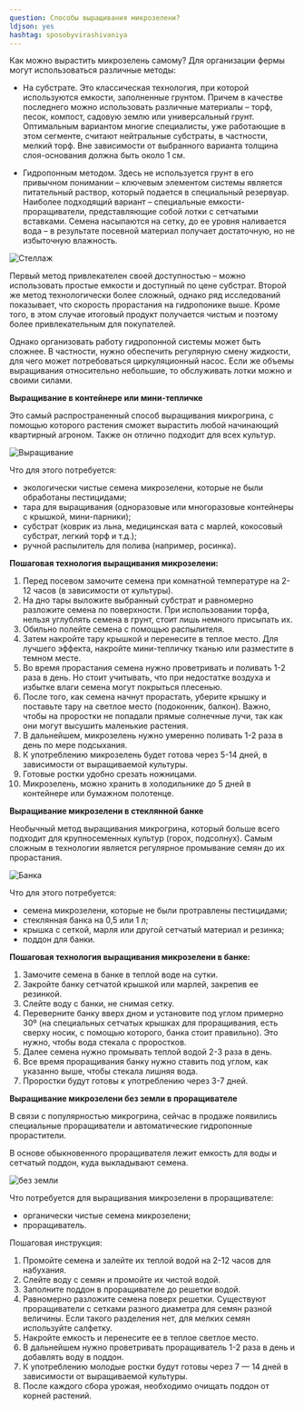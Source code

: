 ```yaml
---
question: Способы выращивания микрозелени?
ldjson: yes 
hashtag: sposobyvirashivaniya
---
```


Как можно вырастить микрозелень самому? Для организации фермы могут использоваться различные методы:

* На субстрате. Это классическая технология, при которой используются емкости, заполненные грунтом. Причем в качестве последнего можно использовать различные материалы – торф, песок, компост, садовую землю или универсальный грунт. Оптимальным вариантом многие специалисты, уже работающие в этом сегменте, считают нейтральные субстраты, в частности, мелкий торф. Вне зависимости от выбранного варианта толщина слоя-основания должна быть около 1 см.

* Гидропонным методом. Здесь не используется грунт в его привычном понимании – ключевым элементом системы является питательный раствор, который подается в специальный резервуар. Наиболее подходящий вариант – специальные емкости-проращиватели, представляющие собой лотки с сетчатыми вставками. Семена насыпаются на сетку, до ее уровня наливается вода – в результате посевной материал получает достаточную, но не избыточную влажность.


![Стеллаж](https://mikrozelenfaq.ru/assets/images/stelazjmk2.jpg)

Первый метод привлекателен своей доступностью – можно использовать простые емкости и доступный по цене субстрат. Второй же метод технологически более сложный, однако ряд исследований показывает, что скорость прорастания на гидропонике выше. Кроме того, в этом случае итоговый продукт получается чистым и поэтому более привлекательным для покупателей.

Однако организовать работу гидропонной системы может быть сложнее. В частности, нужно обеспечить регулярную смену жидкости, для чего может потребоваться циркуляционный насос. Если же объемы выращивания относительно небольшие, то обслуживать лотки можно и своими силами.




**Выращивание в контейнере или мини-тепличке**

Это самый распространенный способ выращивания микрогрина, с помощью которого растения сможет вырастить любой начинающий квартирный агроном. Также он отлично подходит для всех культур.

![Выращивание](https://mikrozelenfaq.ru/assets/images/microzelen-v-konteinere-768x768.jpg)

Что для этого потребуется:

* экологически чистые семена микрозелени, которые не были обработаны пестицидами;
* тара для выращивания (одноразовые или многоразовые контейнеры с крышкой, мини-парники);
* субстрат (коврик из льна, медицинская вата с марлей, кокосовый субстрат, легкий торф и т.д.); 
* ручной распылитель для полива (например, росинка).

**Пошаговая технология выращивания микрозелени:**

1. Перед посевом замочите семена при комнатной температуре на 2-12 часов (в зависимости от культуры).
2. На дно тары выложите выбранный субстрат и равномерно разложите семена по поверхности. При использовании торфа, нельзя углублять семена в грунт, стоит лишь немного присыпать их.
3. Обильно полейте семена с помощью распылителя.
4. Затем накройте тару крышкой и перенесите в теплое место. Для лучшего эффекта, накройте мини-тепличку тканью или разместите в темном месте.
5. Во время прорастания семена нужно проветривать и поливать 1-2 раза в день. Но стоит учитывать, что при недостатке воздуха и избытке влаги семена могут покрыться плесенью.
6. После того, как семена начнут прорастать, уберите крышку и поставьте тару на светлое место (подоконник, балкон). Важно, чтобы на проростки не попадали прямые солнечные лучи, так как они могут высушить маленькие растения.
7. В дальнейшем, микрозелень нужно умеренно поливать 1-2 раза в день по мере подсыхания.
8. К употреблению микрозелень будет готова через 5-14 дней, в зависимости от выращиваемой культуры.
9. Готовые ростки удобно срезать ножницами.
10. Микрозелень, можно хранить в холодильнике до 5 дней в контейнере или бумажном полотенце.

**Выращивание микрозелени в стеклянной банке**

Необычный метод выращивания микрогрина, который больше всего подходит для крупносеменных культур (горох, подсолнух). Самым сложным в технологии является регулярное промывание семян до их прорастания.

![Банка](https://mikrozelenfaq.ru/assets/images/mikrozelen-v-banke-768x768.jpg)

Что для этого потребуется: 

* семена микрозелени, которые не были протравлены пестицидами;
* стеклянная банка на 0,5 или 1 л;
* крышка с сеткой, марля или другой сетчатый материал и резинка;
* поддон для банки.


**Пошаговая технология выращивания микрозелени в банке:**

1. Замочите семена в банке в теплой воде на сутки.
2. Закройте банку сетчатой крышкой или марлей, закрепив ее резинкой.
3. Слейте воду с банки, не снимая сетку.
4. Переверните банку вверх дном и установите под углом примерно 30º (на специальных сетчатых крышках для проращивания, есть сверху носик, с помощью которого, банка стоит правильно). Это нужно, чтобы вода стекала с проростков.
5. Далее семена нужно промывать теплой водой 2-3 раза в день.
6. Все время проращивания банку нужно ставить под углом, как указанно выше, чтобы стекала лишняя вода.
7. Проростки будут готовы к употреблению через 3-7 дней.

**Выращивание микрозелени без земли в проращивателе**

В связи с популярностью микрогрина, сейчас в продаже появились специальные проращиватели и автоматические гидропонные прорастители.

В основе обыкновенного проращивателя лежит емкость для воды и сетчатый поддон, куда выкладывают семена.

![без земли](https://mikrozelenfaq.ru/assets/images/bezzemly.jpg)

Что потребуется для выращивания микрозелени в проращивателе: 

* органически чистые семена микрозелени;
* проращиватель.

Пошаговая инструкция:

1. Промойте семена и залейте их теплой водой на 2-12 часов для набухания.
2. Слейте воду с семян и промойте их чистой водой.
3. Заполните поддон в проращивателе до решетки водой.
4. Равномерно разложите семена поверх решетки. Существуют проращиватели с сетками разного диаметра для семян разной величины. Если такого разделения нет, для мелких семян используйте салфетку.
5. Накройте емкость и перенесите ее в теплое светлое место.
6. В дальнейшем нужно проветривать проращиватель 1-2 раза в день и добавлять воду в поддон.
7. К употреблению молодые ростки будут готовы через 7 — 14 дней в зависимости от выращиваемой культуры.
8. После каждого сбора урожая, необходимо очищать поддон от корней растений.